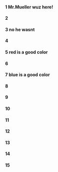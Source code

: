 #### 1 Mr.Mueller wuz here!
#### 2
#### 3 no he wasnt
#### 4
#### 5 red is a good color
#### 6
#### 7 blue is a good color
#### 8
#### 9
#### 10
#### 11
#### 12
#### 13
#### 14
#### 15